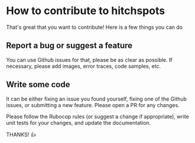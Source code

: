 # How to contribute to hitchspots

That's great that you want to contribute! Here is a few things you can do

## Report a bug or suggest a feature

You can use Github issues for that, please be as clear as possible. If necessary, please add images, error traces, code samples, etc.

## Write some code

It can be either fixing an issue you found yourself, fixing one of the Github issues, or submitting a new feature. Please open a PR for any changes.

Please follow the Rubocop rules (or suggest a change if appropriate), write unit tests for your changes, and update the documentation.

THANKS! :+1:
